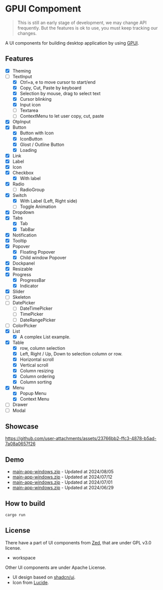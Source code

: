 # GPUI Compoment

> This is still an early stage of development, we may change API frequently.
> But the features is ok to use, you must keep tracking our changes.

A UI components for building desktop application by using [GPUI](https://gpui.rs).

## Features

- [x] Theming
- [ ] TextInput
  - [x] Ctrl+a, e to move cursor to start/end
  - [x] Copy, Cut, Paste by keyboard
  - [x] Selection by mouse, drag to select text
  - [x] Cursor blinking
  - [x] Input icon
  - [ ] Textarea
  - [ ] ContextMenu to let user copy, cut, paste
- [x] OtpInput
- [x] Button
  - [x] Button with Icon
  - [x] IconButton
  - [x] Glost / Outline Button
  - [x] Loading
- [x] Link
- [x] Label
- [x] Icon
- [x] Checkbox
  - [x] With label
- [x] Radio
  - [ ] RadioGroup
- [x] Switch
  - [x] With Label (Left, Right side)
  - [ ] Toggle Animation
- [x] Dropdown
- [x] Tabs
  - [x] Tab
  - [x] TabBar
- [x] Notification
- [x] Tooltip
- [x] Popover
  - [x] Floating Popover
  - [x] Child window Popover
- [x] Dockpanel
- [x] Resizable
- [x] Progress
  - [x] ProgressBar
  - [x] Indicator
- [x] Slider
- [ ] Skeleton
- [ ] DatePicker
  - [ ] DateTimePicker
  - [ ] TimePicker
  - [ ] DateRangePicker
- [ ] ColorPicker
- [x] List
  - [x] A complex List example.
- [x] Table
  - [x] row, column selection
  - [x] Left, Right / Up, Down to selection column or row.
  - [x] Horizontal scroll
  - [x] Vertical scroll
  - [x] Column resizing
  - [x] Column ordering
  - [x] Column sorting
- [x] Menu
  - [x] Popup Menu
  - [x] Context Menu
- [ ] Drawer
- [ ] Modal

## Showcase

<https://github.com/user-attachments/assets/23766bb2-ffc3-4878-b5ad-7a08a0657f26>

## Demo

- [main-app-windows.zip](https://github.com/user-attachments/files/16497646/gpui-app.zip) - Updated at 2024/08/05
- [main-app-windows.zip](https://github.com/user-attachments/files/16195804/main-app.zip) - Updated at 2024/07/12
- [main-app-windows.zip](https://github.com/user-attachments/files/16049565/main-app.zip) - Updated at 2024/07/01
- [main-app-windows.zip](https://github.com/user-attachments/files/16039599/main-app.zip) - Updated at 2024/06/29

## How to build

```bash
cargo run
```

## License

There have a part of UI components from [Zed](https://github.com/zed-industries/zed/tree/main/crates/ui), that are under GPL v3.0 license.

- workspace

Other UI components are under Apache License.

- UI design based on [shadcn/ui](https://ui.shadcn.com).
- Icon from [Lucide](https://lucide.dev).
